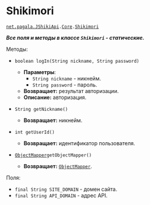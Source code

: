 # Shikimori

[`net.pagala.JShikiApi`](../../README.md)`.`[`Сore`](../Core.md)`.`[`Shikimori`](../../src/main/java/net/pagala/JShikiApi/Core/Shikimori.java)

***Все поля и методы в классе `Shikimori` - статические.***

Методы:

* `boolean logIn(String nickname, String password)`
    * **Параметры**:
        * `String nickname` - никнейм.
        * `String password` - пароль.
    * **Возвращает:** результат авторизации.
    * **Описание:** авторизация.
    
* `String getNickname()`
    * **Возвращает:** никнейм.

* `int getUserId()`
    * **Возвращает:** идентификатор пользователя.

* [`ObjectMapper`](https://fasterxml.github.io/jackson-databind/javadoc/2.5/com/fasterxml/jackson/databind/ObjectMapper.html)`getObjectMapper()`
    * **Возвращает:**  [`ObjectMapper`](https://fasterxml.github.io/jackson-databind/javadoc/2.5/com/fasterxml/jackson/databind/ObjectMapper.html).

Поля:
* `final String SITE_DOMAIN` - домен сайта.
* `final String API_DOMAIN` - адрес API.
